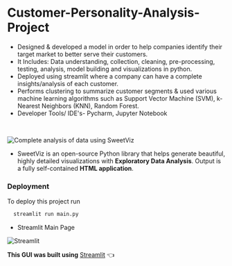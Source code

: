 # Customer-Personality-Analysis-Project

- Designed & developed a model in order to help companies identify their target market to better serve their customers.
- It Includes: Data understanding, collection, cleaning, pre-processing, testing, analysis, model building and visualizations
in python.
- Deployed using streamlit where a company can have a complete insights/analysis of each customer.
- Performs clustering to summarize customer segments & used various machine learning algorithms such as Support
Vector Machine (SVM), k-Nearest Neighbors (KNN), Random Forest.
- Developer Tools/ IDE's- Pycharm, Jupyter Notebook

&nbsp;

![Complete analysis of data using SweetViz](https://user-images.githubusercontent.com/92504503/188387007-0f707eeb-866a-47a1-9b12-3b5594f01427.png)

- SweetViz is an open-source Python library that helps generate beautiful, highly detailed visualizations with **Exploratory Data Analysis**. Output is a fully self-contained **HTML application**.

### Deployment

To deploy this project run

```bash 
  streamlit run main.py 
```
- Streamlit Main Page

![Streamlit](https://user-images.githubusercontent.com/92504503/188385699-18dc666e-2785-4146-9998-1ae546003bf5.png)

**This GUI was built using** [Streamlit](https://docs.streamlit.io/streamlit-cloud/get-started) 👈


